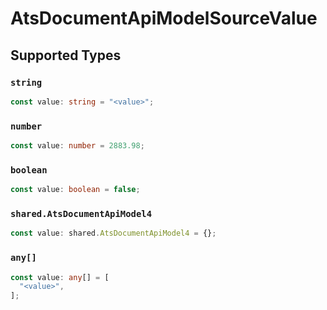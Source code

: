 # AtsDocumentApiModelSourceValue


## Supported Types

### `string`

```typescript
const value: string = "<value>";
```

### `number`

```typescript
const value: number = 2883.98;
```

### `boolean`

```typescript
const value: boolean = false;
```

### `shared.AtsDocumentApiModel4`

```typescript
const value: shared.AtsDocumentApiModel4 = {};
```

### `any[]`

```typescript
const value: any[] = [
  "<value>",
];
```

